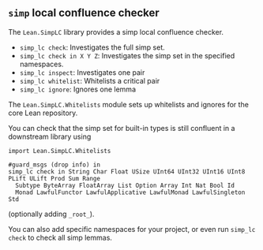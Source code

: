 ## `simp` local confluence checker

The `Lean.SimpLC` library provides a simp local confluence checker.

* `simp_lc check`: Investigates the full simp set.
* `simp_lc check in X Y Z`: Investigates the simp set in the specified namespaces.
* `simp_lc inspect`: Investigates one pair
* `simp_lc whitelist`: Whitelists a critical pair
* `simp_lc ignore`: Ignores one lemma

The `Lean.SimpLC.Whitelists` module sets up whitelists and ignores for the core Lean repository.

You can check that the simp set for built-in types is still confluent in a downstream library using
```lean
import Lean.SimpLC.Whitelists

#guard_msgs (drop info) in
simp_lc check in String Char Float USize UInt64 UInt32 UInt16 UInt8 PLift ULift Prod Sum Range
  Subtype ByteArray FloatArray List Option Array Int Nat Bool Id
  Monad LawfulFunctor LawfulApplicative LawfulMonad LawfulSingleton Std
```
(optionally adding `_root_`).

You can also add specific namespaces for your project, or even run `simp_lc check` to check all simp lemmas.

